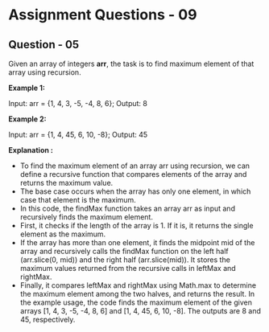 # **Assignment Questions - 09**

## **Question - 05**

Given an array of integers **arr**, the task is to find maximum element of that array using recursion.

**Example 1:**

Input: arr = {1, 4, 3, -5, -4, 8, 6};
Output: 8

**Example 2:**

Input: arr = {1, 4, 45, 6, 10, -8};
Output: 45

**Explanation :**
- To find the maximum element of an array arr using recursion, we can define a recursive function that compares elements of the array and returns the maximum value. 
- The base case occurs when the array has only one element, in which case that element is the maximum.
- In this code, the findMax function takes an array arr as input and recursively finds the maximum element.
- First, it checks if the length of the array is 1. If it is, it returns the single element as the maximum.
- If the array has more than one element, it finds the midpoint mid of the array and recursively calls the findMax function on the left half (arr.slice(0, mid)) and the right half (arr.slice(mid)). It stores the maximum values returned from the recursive calls in leftMax and rightMax.
- Finally, it compares leftMax and rightMax using Math.max to determine the maximum element among the two halves, and returns the result.
In the example usage, the code finds the maximum element of the given arrays [1, 4, 3, -5, -4, 8, 6] and [1, 4, 45, 6, 10, -8]. The outputs are 8 and 45, respectively.
